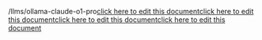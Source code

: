 /llms/ollama-claude-o1-pro<a href="https://github.com/BotParty/homelab_status_page/blob/main/llms/ollama-claude-o1-pro">click here to edit this document</a><a href="https://github.com/BotParty/homelab_status_page/blob/main/llms/ollama-claude-o1-pro">click here to edit this document</a><a href="https://github.com/BotParty/homelab_status_page/blob/main/src//llms/ollama-claude-o1-pro">click here to edit this document</a><a href="https://github.com/BotParty/homelab_status_page/blob/main/src//llms/ollama-claude-o1-pro">click here to edit this document</a>